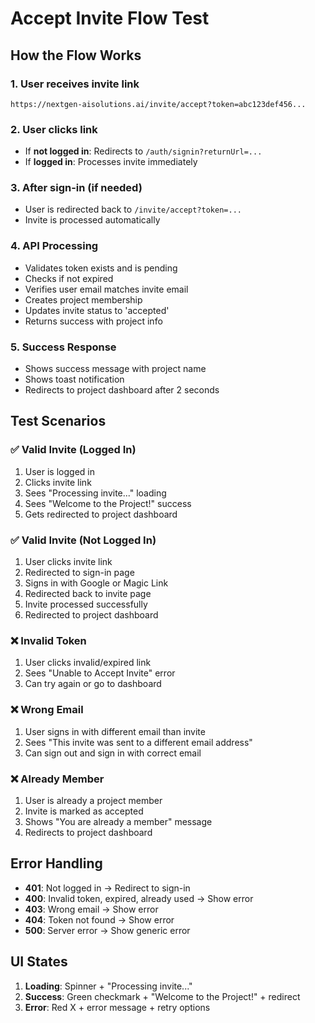 # Accept Invite Flow Test

## How the Flow Works

### 1. User receives invite link
```
https://nextgen-aisolutions.ai/invite/accept?token=abc123def456...
```

### 2. User clicks link
- If **not logged in**: Redirects to `/auth/signin?returnUrl=...`
- If **logged in**: Processes invite immediately

### 3. After sign-in (if needed)
- User is redirected back to `/invite/accept?token=...`
- Invite is processed automatically

### 4. API Processing
- Validates token exists and is pending
- Checks if not expired
- Verifies user email matches invite email
- Creates project membership
- Updates invite status to 'accepted'
- Returns success with project info

### 5. Success Response
- Shows success message with project name
- Shows toast notification
- Redirects to project dashboard after 2 seconds

## Test Scenarios

### ✅ Valid Invite (Logged In)
1. User is logged in
2. Clicks invite link
3. Sees "Processing invite..." loading
4. Sees "Welcome to the Project!" success
5. Gets redirected to project dashboard

### ✅ Valid Invite (Not Logged In)
1. User clicks invite link
2. Redirected to sign-in page
3. Signs in with Google or Magic Link
4. Redirected back to invite page
5. Invite processed successfully
6. Redirected to project dashboard

### ❌ Invalid Token
1. User clicks invalid/expired link
2. Sees "Unable to Accept Invite" error
3. Can try again or go to dashboard

### ❌ Wrong Email
1. User signs in with different email than invite
2. Sees "This invite was sent to a different email address"
3. Can sign out and sign in with correct email

### ❌ Already Member
1. User is already a project member
2. Invite is marked as accepted
3. Shows "You are already a member" message
4. Redirects to project dashboard

## Error Handling

- **401**: Not logged in → Redirect to sign-in
- **400**: Invalid token, expired, already used → Show error
- **403**: Wrong email → Show error
- **404**: Token not found → Show error
- **500**: Server error → Show generic error

## UI States

1. **Loading**: Spinner + "Processing invite..."
2. **Success**: Green checkmark + "Welcome to the Project!" + redirect
3. **Error**: Red X + error message + retry options
